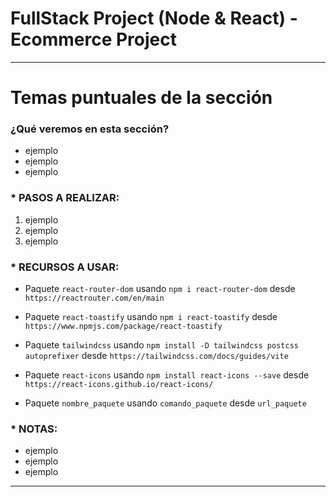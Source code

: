 # FullStack Project (Node & React) - Ecommerce Project

---

# Temas puntuales de la sección

### ¿Qué veremos en esta sección?

- ejemplo
- ejemplo
- ejemplo

### \* PASOS A REALIZAR:

1. ejemplo
2. ejemplo
3. ejemplo

### \* RECURSOS A USAR:

- Paquete `react-router-dom` usando `npm i react-router-dom` desde `https://reactrouter.com/en/main`

- Paquete `react-toastify` usando `npm i react-toastify` desde `https://www.npmjs.com/package/react-toastify`

- Paquete `tailwindcss` usando `npm install -D tailwindcss postcss autoprefixer` desde `https://tailwindcss.com/docs/guides/vite`

- Paquete `react-icons` usando `npm install react-icons --save` desde `https://react-icons.github.io/react-icons/`

- Paquete `nombre_paquete` usando `comando_paquete` desde `url_paquete`

### \* NOTAS:

- ejemplo
- ejemplo
- ejemplo

---
